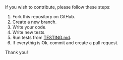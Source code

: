 If you wish to contribute, please follow these steps:

1. Fork this repository on GitHub.
2. Create a new branch.
3. Write your code.
4. Write new tests.
5. Run tests from [TESTING.md](https://github.com/express42/postgresql_lwrp/blob/master/TESTING.md).
6. If everythig is Ok, commit and create a pull request.

Thank you!